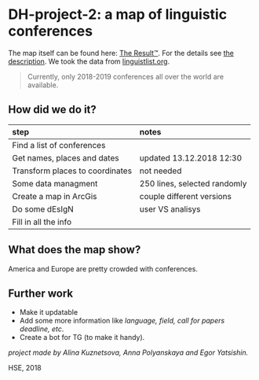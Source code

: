 # DH-project-2: a map of linguistic conferences

The map itself can be found here: [The Result™](). For the details see [the description]().
We took the data from [linguistlist.org](https://linguistlist.org/callconf/browse-current.cfm?type=Conf).
> Currently, only 2018-2019 conferences all over the world are available.

## How did we do it?

step|notes
:---|:---
Find a list of conferences|
Get names, places and dates| updated 13.12.2018 12:30
Transform places to coordinates| not needed
Some data managment| 250 lines, selected randomly
Create a map in ArcGis| couple different versions
Do some dEsIgN| user VS analisys
Fill in all the info|

## What does the map show?
America and Europe are pretty crowded with conferences.

## Further work
+ Make it updatable
+ Add some more information like *language, field, call for papers deadline, etc*.
+ Create a bot for TG (to make it handy).


*project made by Alina Kuznetsova, Anna Polyanskaya and Egor Yatsishin.*

HSE, 2018
